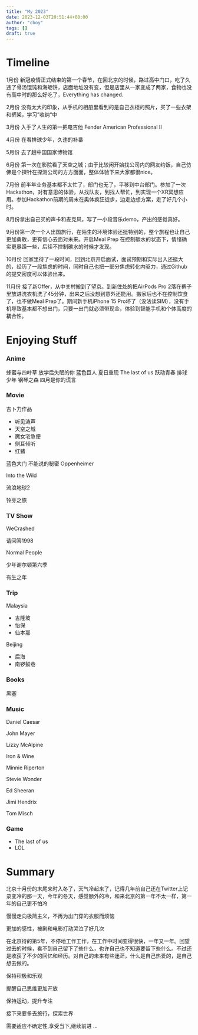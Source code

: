 ```yaml
---
title: "My 2023"
date: 2023-12-03T20:51:44+08:00
author: "cboy"
tags: []
draft: true
---
```

# Timeline

1月份 新冠疫情正式结束的第一个春节，在回北京的时候，路过高中门口，吃了久违了骨汤馄饨和海蛎饼，店面地址没有变，但是店里从一家变成了两家，食物也没有高中时的那么好吃了，Everything has changed.

2月份 没有太大的印象，从手机的相册里看到的是自己衣柜的照片，买了一些衣架和裤架，学习”收纳“中

3月份 入手了人生的第一把电吉他 Fender American Professional II

4月份 在看排球少年，久违的补番

5月份 去了趟中国国家博物馆

6月份 第一次在影院看了天空之城；由于比较闲开始找公司内的网友约饭，自己仿佛是个探针在探测公司的方方面面，整体体验下来大家都很nice。

7月份 前半年业务基本都不太忙了，部门也无了，平移到中台部门。参加了一次Hackathon，对有意思的体验，从找队友，到找人帮忙，到实现一个XR冥想应用。参加Hackathon前期的周末在奥体疯狂徒步，边走边想方案，走了好几个小时。

8月份拿出自己买的声卡和麦克风，写了一小段音乐demo，产出的感觉真好。

9月份第一次一个人出国旅行，在陌生的环境体验还挺特别的，整个旅程也让自己更加勇敢，更有信心去面对未来。开启Meal Prep 在控制碳水的状态下，情绪确实更暴躁一些，后续不控制碳水的时候才发现。

10月份 回家里待了一段时间，回到北京开启面试，面试预期和实际出入还挺大的，经历了一段焦虑的时间，同时自己也把一部分焦虑转化内驱力，通过Github的提交密度可以体验出来。

11月份 接了新Offer，从中关村搬到了望京。到新住处的把AirPods Pro 2落在裤子里放进洗衣机洗了45分钟，出来之后没想到意外还能用。搬家后也不在控制饮食了，也不做Meal Prep了。期间新手机iPhone 15 Pro坏了（没法读SIM），没有手机导致基本都不想出门，只要一出门就必须带现金，体验到智能手机和个体高度的耦合性。

# Enjoying Stuff

### Anime

蜂蜜与四叶草
放学后失眠的你
蓝色巨人
夏日重现
The last of us
跃动青春
排球少年
钢琴之森
四月是你的谎言

### Movie

吉卜力作品
- 听见涛声
- 天空之城
- 魔女宅急便
- 侧耳倾听
- 红猪

蓝色大门
不能说的秘密
Oppenheimer

Into the Wild

流浪地球2

铃芽之旅

### TV Show

WeCrashed

请回答1998

Normal People

少年谢尔顿第六季

有生之年

### Trip

Malaysia
 - 吉隆坡
 - 怡保
 - 仙本那

Beijing
- 后海
- 南锣鼓巷

### Books

黑塞

### Music

Daniel Caesar

John Mayer

Lizzy McAlpine

Iron & Wine

Minnie Riperton

Stevie Wonder

Ed Sheeran

Jimi Hendrix

Tom Misch

### Game

- The last of us
- LOL

# Summary

北京十月份的末尾来时入冬了，天气冷起来了，记得几年前自己还在Twitter上记录变冷的那一天，今年的冬天，感觉额外的冷，和来北京的第一年不太一样，第一年的自己更不怕冷

慢慢走向极简主义，不再为出门穿的衣服而烦恼

更加的感性，被剧和电影打动哭泣了好几次

在北京待的第5年，不停地工作工作，在工作中时间变得很快，一年又一年。回望过去的时候，看不到自己留下了些什么，也许自己也不知道要留下些什么。不过还是收获了不少的回忆和经历。对自己的未来有些迷茫，什么是自己热爱的，是自己想去做的。

保持积极和乐观

提醒自己思维更加开放

保持运动，提升专注

接下来要多去旅行，探索世界

需要适应不确定性,享受当下,继续前进 ...